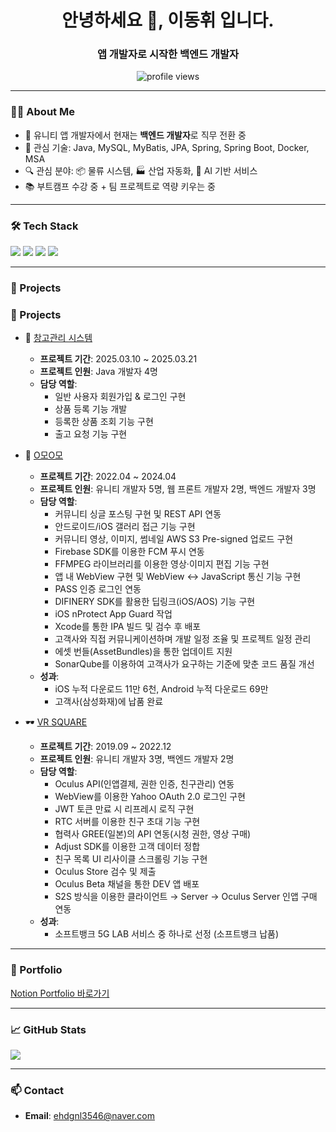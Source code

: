 <h1 align="center">안녕하세요 👋, 이동휘 입니다. </h1>
<h3 align="center">앱 개발자로 시작한 백엔드 개발자</h3>

<p align="center">
  <img src="https://komarev.com/ghpvc/?username=DH-CaseStudy&label=Profile%20views&color=0e75b6&style=flat" alt="profile views" />
</p>

---

### 👨‍💻 About Me
- 🧠 유니티 앱 개발자에서 현재는 **백엔드 개발자**로 직무 전환 중  
- 🎯 관심 기술: Java, MySQL, MyBatis, JPA, Spring, Spring Boot, Docker, MSA
- 🔍 관심 분야: 📦 물류 시스템, 🏭 산업 자동화, 🤖 AI 기반 서비스  
- 📚 부트캠프 수강 중 + 팀 프로젝트로 역량 키우는 중  

---

### 🛠️ Tech Stack
<p align="left">
  <img src="https://img.shields.io/badge/Java-007396?style=flat-square&logo=java&logoColor=white"/>
  <img src="https://img.shields.io/badge/MySQL-4479A1?style=flat-square&logo=mysql&logoColor=white"/>
  <img src="https://img.shields.io/badge/C%23-239120?style=flat-square&logo=c-sharp&logoColor=white"/>
  <img src="https://img.shields.io/badge/Unity-000000?style=flat-square&logo=unity&logoColor=white"/>
</p>

---

### 📌 Projects

### 📌 Projects

- 🧾 [창고관리 시스템](https://github.com/DH-CaseStudy/Buildify_Phase-1)  
  - **프로젝트 기간**: 2025.03.10 ~ 2025.03.21  
  - **프로젝트 인원**: Java 개발자 4명  
  - **담당 역할**:
    - 일반 사용자 회원가입 & 로그인 구현
    - 상품 등록 기능 개발
    - 등록한 상품 조회 기능 구현
    - 출고 요청 기능 구현  

- 🐾 [O모O모](https://www.fortunekorea.co.kr/news/articleView.html?idxno=25188)  
  - **프로젝트 기간**: 2022.04 ~ 2024.04  
  - **프로젝트 인원**: 유니티 개발자 5명, 웹 프론트 개발자 2명, 백엔드 개발자 3명  
  - **담당 역할**:  
    - 커뮤니티 싱글 포스팅 구현 및 REST API 연동  
    - 안드로이드/iOS 갤러리 접근 기능 구현  
    - 커뮤니티 영상, 이미지, 썸네일 AWS S3 Pre-signed 업로드 구현  
    - Firebase SDK를 이용한 FCM 푸시 연동  
    - FFMPEG 라이브러리를 이용한 영상·이미지 편집 기능 구현  
    - 앱 내 WebView 구현 및 WebView ↔ JavaScript 통신 기능 구현  
    - PASS 인증 로그인 연동  
    - DIFINERY SDK를 활용한 딥링크(iOS/AOS) 기능 구현  
    - iOS nProtect App Guard 작업  
    - Xcode를 통한 IPA 빌드 및 검수 후 배포  
    - 고객사와 직접 커뮤니케이션하며 개발 일정 조율 및 프로젝트 일정 관리  
    - 에셋 번들(AssetBundles)을 통한 업데이트 지원  
    - SonarQube를 이용하여 고객사가 요구하는 기준에 맞춘 코드 품질 개선  
  - **성과**:  
    - iOS 누적 다운로드 11만 6천, Android 누적 다운로드 69만  
    - 고객사(삼성화재)에 납품 완료

- 🕶️ [VR SQUARE](https://www.meta.com/ko-kr/experiences/vr-square-5g-lab/2898438393596104/?srsltid=AfmBOopgRdAc8ZN_kEqyBSUjpweb88zTWmtJFwxQ169Hy2jXBnqK5Dbx)  
  - **프로젝트 기간**: 2019.09 ~ 2022.12  
  - **프로젝트 인원**: 유니티 개발자 3명, 백엔드 개발자 2명  
  - **담당 역할**:  
    - Oculus API(인앱결제, 권한 인증, 친구관리) 연동  
    - WebView를 이용한 Yahoo OAuth 2.0 로그인 구현  
    - JWT 토큰 만료 시 리프레시 로직 구현  
    - RTC 서버를 이용한 친구 초대 기능 구현  
    - 협력사 GREE(일본)의 API 연동(시청 권한, 영상 구매)  
    - Adjust SDK를 이용한 고객 데이터 정합  
    - 친구 목록 UI 리사이클 스크롤링 기능 구현  
    - Oculus Store 검수 및 제출  
    - Oculus Beta 채널을 통한 DEV 앱 배포  
    - S2S 방식을 이용한 클라이언트 → Server → Oculus Server 인앱 구매 연동  
  - **성과**:  
    - 소프트뱅크 5G LAB 서비스 중 하나로 선정 (소프트뱅크 납품)


---

### 📌 Portfolio
[Notion Portfolio 바로가기](https://grey-shield-2af.notion.site/1c477562966580f1afb7c268ba85a8c1)

---

### 📈 GitHub Stats
<p align="left">
  <img src="https://github-readme-stats.vercel.app/api?username=DH-CaseStudy&show_icons=true&theme=default" />
</p>

---

### 📫 Contact
- **Email**: ehdgnl3546@naver.com
